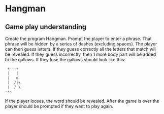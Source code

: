 # Hangman

## Game play understanding
Create the program Hangman. Prompt the player to enter a phrase.
That phrase will be hidden by a series of dashes (excluding spaces).
The player can then guess letters. If they guess correctly all the letters that match will be revealed.
If they guess incorrectly, then 1 more body part will be added to the gallows.
If they lose the gallows should look like this:

``` cpp
 +---+
 |   |
 |   o
 |  /|\
 |  / \
-+-
```

If the player looses, the word should be revealed.
After the game is over the player should be prompted if they want to play again.